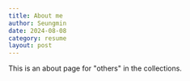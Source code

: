 ```yaml
---
title: About me
author: Seungmin
date: 2024-08-08
category: resume
layout: post
---
```


This is an about page for "others" in the collections.

